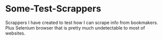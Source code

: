 # Some-Test-Scrappers

Scrappers I have created to test how I can scrape info from bookmakers. 
Plus Selenium browser that is pretty much undetectable to most of websites.
